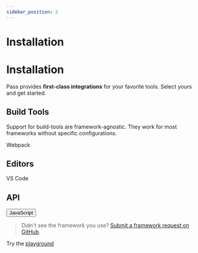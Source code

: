 ```yaml
---
sidebar_position: 2
---
```

#  Installation


# Installation

Pass provides  **first-class integrations**  for your favorite tools. Select yours and get started.

## Build Tools

Support for build-tools are framework-agnostic. They work for most frameworks without specific configurations.


Webpack

<!--
Vite

Rollup

PostCSS

(https://windicss.org/integrations/cli)

CLI

## Frameworks

In addition to general build-tools support, we also provide integrations for the following frameworks that offer out-of-the-box experience.

[](https://windicss.org/integrations/nuxt)

Nuxt

[](https://windicss.org/integrations/vue-cli)

Vue CLI

[](https://windicss.org/integrations/gridsome)

Gridsome

[](https://windicss.org/integrations/svelte)

Svelte
-->

## Editors


    
VS Code

<!--
WebStorm

WIP
-->
## API

<button className="button button--secondary">
<div style={{
  mask: `url(https://simpleicons.org/icons/javascript.svg) no-repeat`,
  maskSize: '100% 100%',
  backgroundColor': "#F7DF1E",
  height: '5em',
  width: '5em',
}} >
</div>
JavaScript
</button>

> Didn't see the framework you use?  [Submit a framework request on GitHub](https://github.com/ksenginew/pass/issues/new).
     
Try the [playground](/playground)
